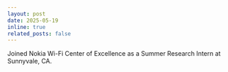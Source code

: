 ```yaml
---
layout: post
date: 2025-05-19
inline: true
related_posts: false
---
```


Joined Nokia Wi-Fi Center of Excellence as a Summer Research Intern at Sunnyvale, CA.
